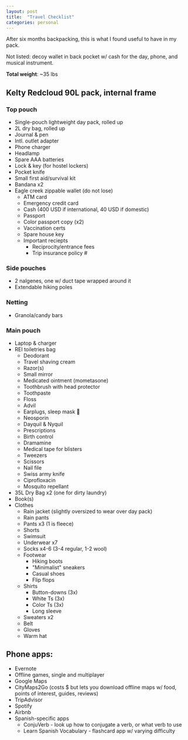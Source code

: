 ```yaml
---
layout: post
title:  "Travel Checklist"
categories: personal
---
```


After six months backpacking, this is what I found useful to have in my pack.

Not listed: decoy wallet in back pocket w/ cash for the day, phone, and musical instrument.

**Total weight**: ~35 lbs

## Kelty Redcloud 90L pack, internal frame

### Top pouch
- Single-pouch lightweight day pack, rolled up
- 2L dry bag, rolled up
- Journal & pen
- Intl. outlet adapter
- Phone charger
- Headlamp
- Spare AAA batteries
- Lock & key (for hostel lockers)
- Pocket knife
- Small first aid/survival kit
- Bandana x2
- Eagle creek zippable wallet (do not lose)
  - ATM card
  - Emergency credit card
  - Cash (400 USD if international, 40 USD if domestic)
  - Passport
  - Color passport copy (x2)
  - Vaccination certs
  - Spare house key
  - Important reciepts
    - Reciprocity/entrance fees
    - Trip insurance policy #

### Side pouches
  - 2 nalgenes, one w/ duct tape wrapped around it
  - Extendable hiking poles

### Netting
  - Granola/candy bars

### Main pouch

  - Laptop & charger
  - REI toiletries bag
    - Deodorant
    - Travel shaving cream
    - Razor(s)
    - Small mirror
    - Medicated ointment (mometasone)
    - Toothbrush with head protector
    - Toothpaste
    - Floss
    - Advil
    - Earplugs, sleep mask 💁
    - Neosporin
    - Dayquil & Nyquil
    - Prescriptions
    - Birth control
    - Dramamine
    - Medical tape for blisters
    - Tweezers
    - Scissors
    - Nail file
    - Swiss army knife
    - Ciprofloxacin
    - Mosquito repellant
  - 35L Dry Bag x2 (one for dirty laundry)
  - Book(s)
  - Clothes
    - Rain jacket (slightly oversized to wear over day pack)
    - Rain pants
    - Pants x3 (1 is fleece)
    - Shorts
    - Swimsuit
    - Underwear x7
    - Socks x4-6 (3-4 regular, 1-2 wool)
    - Footwear
      - Hiking boots
      - "Minimalist" sneakers
      - Casual shoes
      - Flip flops
    - Shirts
      - Button-downs (3x)
      - White Ts (3x)
      - Color Ts (3x)
      - Long sleeve
    - Sweaters x2
    - Belt
    - Gloves
    - Warm hat

## Phone apps:

- Evernote
- Offline games, single and multiplayer
- Google Maps
- CityMaps2Go (costs $ but lets you download offline maps w/ food, points of interest, guides, reviews)
- TripAdvisor
- Spotify
- Airbnb
- Spanish-specific apps
  - ConjuVerb - look up how to conjugate a verb, or what verb to use
  - Learn Spanish Vocabulary - flashcard app w/ varying difficulty